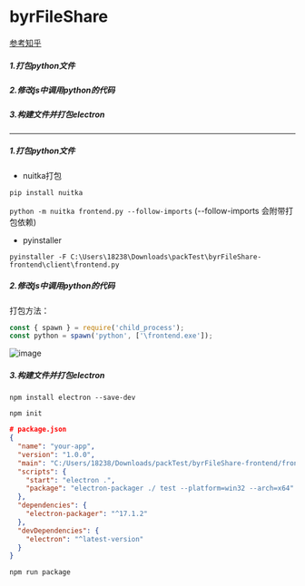 # byrFileShare



[参考知乎](https://zhuanlan.zhihu.com/p/430760821)

##### 1.打包python文件

##### 2.修改js中调用python的代码

##### 3.构建文件并打包electron

---

##### 1.打包python文件

- nuitka打包

`pip install nuitka`

`python -m nuitka frontend.py --follow-imports` (--follow-imports 会附带打包依赖)

- pyinstaller

`pyinstaller -F C:\Users\18238\Downloads\packTest\byrFileShare-frontend\client\frontend.py`

##### 2.修改js中调用python的代码

打包方法：
``` js
const { spawn } = require('child_process');
const python = spawn('python', ['\frontend.exe']);
```

![image](https://github.com/DeMoYao100/byrFileShare/assets/104621303/9d163e61-07ca-49a0-8810-381bd400fe27)


##### 3.构建文件并打包electron

`npm install electron --save-dev`

`npm init`

```json
# package.json
{
  "name": "your-app",
  "version": "1.0.0",
  "main": "C:/Users/18238/Downloads/packTest/byrFileShare-frontend/frontend/main.js",
  "scripts": {
    "start": "electron .",
    "package": "electron-packager ./ test --platform=win32 --arch=x64"
  },
  "dependencies": {
    "electron-packager": "^17.1.2"
  },
  "devDependencies": {
    "electron": "^latest-version"
  }
}

```

`npm run package`
